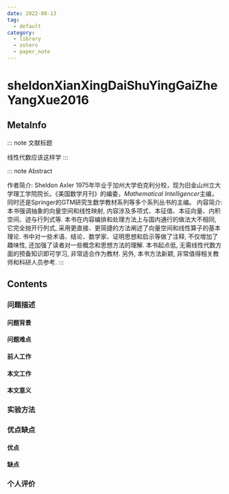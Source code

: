```yaml
---
date: 2022-08-13
tag:
  - default
category:
  - library
  - zotero
  - paper_note
---
```



# sheldonXianXingDaiShuYingGaiZheYangXue2016

## MetaInfo

::: note 文献标题

 线性代数应该这样学
:::

::: note Abstract

作者简介: Sheldon Axler 1975年毕业于加州大学伯克利分校，现为旧金山州立大学理工学院院长。《美国数学月刊》的编委，*Mathematical Intelligencer*主编，同时还是Springer的GTM研究生数学教材系列等多个系列丛书的主编。 内容简介: 本书强调抽象的向量空间和线性映射, 内容涉及多项式、本征值、本征向量、内积空间、迹与行列式等. 本书在内容编排和处理方法上与国内通行的做法大不相同, 它完全抛开行列式, 采用更直接、更简捷的方法阐述了向量空间和线性算子的基本理论. 书中对一些术语、结论、数学家、证明思想和启示等做了注释, 不仅增加了趣味性, 还加强了读者对一些概念和思想方法的理解. 本书起点低, 无需线性代数方面的预备知识即可学习, 非常适合作为教材. 另外, 本书方法新颖, 非常值得相关教师和科研人员参考.
:::


## Contents

### 问题描述

#### 问题背景

#### 问题难点

#### 前人工作

#### 本文工作

#### 本文意义

### 实验方法


### 优点缺点

#### 优点

#### 缺点

### 个人评价
